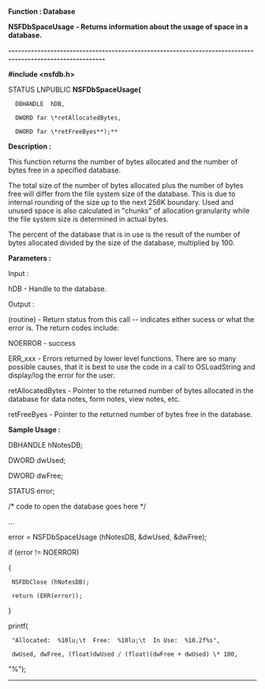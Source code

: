 




<!--
 /\* Font Definitions \*/
 @font-face
 {font-family:Courier;
 panose-1:2 7 4 9 2 2 5 2 4 4;}
@font-face
 {font-family:"Tms Rmn";
 panose-1:2 2 6 3 4 5 5 2 3 4;}
@font-face
 {font-family:Helv;
 panose-1:2 11 6 4 2 2 2 3 2 4;}
@font-face
 {font-family:"Cambria Math";
 panose-1:2 4 5 3 5 4 6 3 2 4;}
 /\* Style Definitions \*/
 p.MsoNormal, li.MsoNormal, div.MsoNormal
 {margin-top:0cm;
 margin-right:0cm;
 margin-bottom:8.0pt;
 margin-left:0cm;
 line-height:107%;
 font-size:11.0pt;
 font-family:"Calibri",sans-serif;}
.MsoChpDefault
 {font-size:11.0pt;}
.MsoPapDefault
 {margin-bottom:8.0pt;
 line-height:107%;}
 /\* Page Definitions \*/
 @page WordSection1
 {size:612.0pt 792.0pt;
 margin:72.0pt 72.0pt 72.0pt 72.0pt;}
div.WordSection1
 {page:WordSection1;}
-->




 


**Function : Database**



**NSFDbSpaceUsage** **- Returns
information about the usage of space in a database.**


**----------------------------------------------------------------------------------------------------------**



**#include <nsfdb.h>**



STATUS
LNPUBLIC **NSFDbSpaceUsage(**  

      DBHANDLE  hDB,  

      DWORD far \*retAllocatedBytes,  

      DWORD far \*retFreeByes**);**



**Description :**



This function
returns the number of bytes allocated and the number of bytes free in a
specified database.  

  

The total size of  the number of bytes allocated plus the number of bytes free
will differ from the file system size of the database.  This is due to internal
rounding of the size up to the next 256K boundary.  Used and unused space is
also calculated in "chunks" of allocation granularity while the file
system size is determined in actual bytes.  

  

The percent of the database that is in use is the result of the number of bytes
allocated divided by the size of the database, multiplied by 100.


 


**Parameters :**



Input :  

hDB  -  Handle to the database.  

  




Output :  

(routine)  -  Return status from this call -- indicates either sucess or what
the error is. The return codes include:  

  

NOERROR - success  

  

ERR\_xxx - Errors returned by lower level functions.  There are so many possible
causes, that  it is best to use the code in a call to OSLoadString and
display/log the error for the user.  

  

  

retAllocatedBytes  -  Pointer to the returned number of bytes allocated in the
database for data notes, form notes, view notes, etc.  

  

retFreeByes  -  Pointer to the returned number of bytes free in the database.  

  




 **Sample Usage :**


  

  DBHANDLE hNotesDB;  

  DWORD dwUsed;  

  DWORD dwFree;  

  STATUS error;  

    

  /\* code to open the database goes here \*/  

  ...  

  

  error = NSFDbSpaceUsage (hNotesDB, &dwUsed, &dwFree);  

  

  if (error != NOERROR)  

  {  

     NSFDbClose (hNotesDB);  

     return (ERR(error));  

  }  

  

  printf(  

     "Allocated:  %10lu;\t  Free:  %10lu;\t  In Use:  %10.2f%s",  

     dwUsed, dwFree, (float)dwUsed / (float)(dwFree + dwUsed) \* 100,
"%");  

  




 




----------------------------------------------------------------------------------------------------------


 





